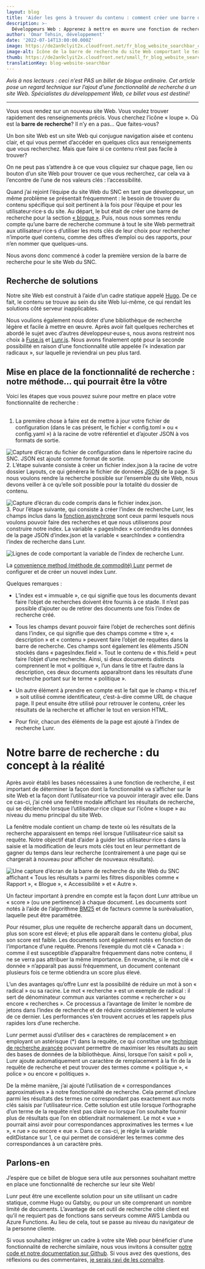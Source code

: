 ```yaml
---
layout: blog
title: 'Aider les gens à trouver du contenu : comment créer une barre de recherche sur un site Web'
description: >-
  Développeurs Web : Apprenez à mettre en œuvre une fonction de recherche Web à l'échelle d’un site en utilisant la fonction de recherche de radical de Lunr. Cela rend le contenu du site plus facile à trouver / plus accessible ! 
author: 'Omar Tehsin, développement'
date: '2022-07-14T13:00:00.000Z'
image: https://de2an9clyit2x.cloudfront.net/fr_blog_website_searchbar_c25a896c5b.jpg
image-alt: Icône de la barre de recherche du site Web comportant le texte « Que recherchez-vous »
thumb: https://de2an9clyit2x.cloudfront.net/small_fr_blog_website_searchbar_c25a896c5b.jpg
translationKey: blog-website-searchbar
---
```

*Avis à nos lecteurs : ceci n’est PAS un billet de blogue ordinaire. Cet article pose un regard technique sur l’ajout d’une fonctionnalité de recherche à un site Web. Spécialistes du développement Web, ce billet vous est destiné!*

---

Vous vous rendez sur un nouveau site Web. Vous voulez trouver rapidement des renseignements précis. Vous cherchez l’icône « loupe ». Où est la **barre de recherche**? Il n’y en a pas… Que faites-vous? 

Un bon site Web est un site Web qui conjugue navigation aisée et contenu clair, et qui vous permet d’accéder en quelques clics aux renseignements que vous recherchez. Mais que faire si ce contenu n’est pas facile à trouver? 

On ne peut pas s’attendre à ce que vous cliquiez sur chaque page, lien ou bouton d’un site Web pour trouver ce que vous recherchez, car cela va à l’encontre de l’une de nos valeurs clés : l’accessibilité.

Quand j’ai rejoint l’équipe du site Web du SNC en tant que développeur, un même problème se présentait fréquemment : le besoin de trouver du contenu spécifique qui soit pertinent à la fois pour l’équipe et pour les utilisateur·rice·s du site. Au départ, le but était de créer une barre de recherche pour la section [« blogue »](https://numerique.canada.ca/blogue/). Puis, nous nous sommes rendu compte qu’une barre de recherche commune à tout le site Web permettrait aux utilisateur·rice·s d’utiliser les mots clés de leur choix pour rechercher n’importe quel contenu, comme des offres d’emploi ou des rapports, pour n’en nommer que quelques-uns.

Nous avons donc commencé à coder la première version de la barre de recherche pour le site Web du SNC.

## **Recherche de solutions**

Notre site Web est construit à l’aide d’un cadre statique appelé [Hugo](https://gohugo.io/commands/hugo_server/). De ce fait, le contenu se trouve au sein du site Web lui-même, ce qui rendait les solutions côté serveur inapplicables. 

Nous voulions également nous doter d’une bibliothèque de recherche légère et facile à mettre en œuvre. Après avoir fait quelques recherches et abordé le sujet avec d’autres développeur·euse·s, nous avons restreint nos choix à [Fuse.js](https://fusejs.io/) et [Lunr.js](https://lunrjs.com/). Nous avons finalement opté pour la seconde possibilité en raison d’une fonctionnalité utile appelée l’« indexation par radicaux », sur laquelle je reviendrai un peu plus tard.

## **Mise en place de la fonctionnalité de recherche : notre méthode… qui pourrait être la vôtre**

Voici les étapes que vous pouvez suivre pour mettre en place votre fonctionnalité de recherche : 
<br>
<br>
1. La première chose à faire est de mettre à jour votre fichier de configuration (dans le cas présent, le fichier « config.toml » ou « config.yaml ») à la racine de votre référentiel et d’ajouter JSON à vos formats de sortie.

![Capture d’écran du fichier de configuration dans le répertoire racine du SNC. JSON est ajouté comme format de sortie.](https://de2an9clyit2x.cloudfront.net/img1_blog_website_searchbar_5850c10f92.jpg)
<br>
2. L’étape suivante consiste à créer un fichier index.json à la racine de votre dossier Layouts, ce qui générera le fichier de données [JSON](https://developer.mozilla.org/fr/docs/Learn/JavaScript/Objects/JSON) de la page. Si nous voulons rendre la recherche possible sur l’ensemble du site Web, nous devons veiller à ce qu’elle soit possible pour la totalité du dossier de contenu.

![Capture d’écran du code compris dans le fichier index.json.](https://de2an9clyit2x.cloudfront.net/img2_blog_website_searchbar_d303e02f95.jpg)
<br>
3. Pour l’étape suivante, qui consiste à créer l’index de recherche Lunr, les champs inclus dans la [fonction asynchrone](https://developer.mozilla.org/fr/docs/Web/JavaScript/Reference/Statements/async_function) sont ceux parmi lesquels nous voulons pouvoir faire des recherches et que nous utiliserons pour construire notre index. La variable « pagesIndex » contiendra les données de la page JSON d’index.json et la variable « searchIndex » contiendra l’index de recherche dans Lunr.

![Lignes de code comportant la variable de l’index de recherche Lunr.](https://de2an9clyit2x.cloudfront.net/img3_blog_website_searchbar_574e13f106.jpg)

La [convenience method (méthode de commodité) Lunr](https://lunrjs.com/docs/lunr.html) permet de configurer et de créer un nouvel index Lunr. 

Quelques remarques :

* L’index est « immuable », ce qui signifie que tous les documents devant faire l’objet de recherches doivent être fournis à ce stade. Il n’est pas possible d’ajouter ou de retirer des documents une fois l’index de recherche créé.

* Tous les champs devant pouvoir faire l’objet de recherches sont définis dans l’index, ce qui signifie que des champs comme « titre », « description » et « contenu » peuvent faire l’objet de requêtes dans la barre de recherche. Ces champs sont également les éléments JSON stockés dans « pagesIndex.field ». Tout le contenu de « this.field » peut faire l’objet d’une recherche. Ainsi, si deux documents distincts comprennent le mot « politique », l’un dans le titre et l’autre dans la description, ces deux documents apparaîtront dans les résultats d’une recherche portant sur le terme « politique ».  

* Un autre élément à prendre en compte est le fait que le champ « this.ref » soit utilisé comme identificateur, c’est-à-dire comme URL de chaque page. Il peut ensuite être utilisé pour retrouver le contenu, créer les résultats de la recherche et afficher le tout en version HTML.

* Pour finir, chacun des éléments de la page est ajouté à l’index de recherche Lunr.

# **Notre barre de recherche : du concept à la réalité**

Après avoir établi les bases nécessaires à une fonction de recherche, il est important de déterminer la façon dont la fonctionnalité va s’afficher sur le site Web et la façon dont l’utilisateur·rice va pouvoir interagir avec elle. Dans ce cas-ci, j’ai créé une fenêtre modale affichant les résultats de recherche, qui se déclenche lorsque l’utilisateur·rice clique sur l’icône « loupe » au niveau du menu principal du site Web. 

La fenêtre modale contient un champ de texte où les résultats de la recherche apparaissent en temps réel lorsque l’utilisateur·rice saisit sa requête. Notre objectif était d’aider à guider les utilisateur·rice·s dans la saisie et la modification de leurs mots clés tout en leur permettant de gagner du temps dans leur recherche (contrairement à une page qui se chargerait à nouveau pour afficher de nouveaux résultats). 

![Une capture d’écran de la barre de recherche du site Web du SNC affichant « Tous les résultats » parmi les filtres disponibles comme « Rapport », « Blogue », « Accessibilité » et « Autre ».](https://de2an9clyit2x.cloudfront.net/fr_img4_blog_website_searchbar_c2bb27cf8e.jpg)

Un facteur important à prendre en compte est la façon dont Lunr attribue un « score » (ou une pertinence) à chaque document. Les documents sont notés à l’aide de l’algorithme [BM25](https://fr.wikipedia.org/wiki/Okapi_BM25) et de facteurs comme la surévaluation, laquelle peut être paramétrée. 

Pour résumer, plus une requête de recherche apparaît dans un document, plus son score est élevé; et plus elle apparaît dans le contenu global, plus son score est faible. Les documents sont également notés en fonction de l’importance d’une requête. Prenons l’exemple du mot clé « Canada » : comme il est susceptible d’apparaître fréquemment dans notre contenu, il ne se verra pas attribuer la même importance. En revanche, si le mot clé « donnée » n’apparaît pas aussi fréquemment, un document contenant plusieurs fois ce terme obtiendra un score plus élevé.

L’un des avantages qu’offre Lunr est la possibilité de réduire un mot à son « radical » ou sa racine. Le mot « recherche » est un exemple de radical : il sert de dénominateur commun aux variantes comme « rechercher » ou encore « recherches ». Ce processus a l’avantage de limiter le nombre de jetons dans l’index de recherche et de réduire considérablement le volume de ce dernier. Les performances s’en trouvent accrues et les rappels plus rapides lors d’une recherche.

Lunr permet aussi d’utiliser des « caractères de remplacement » en employant un astérisque (*) dans la requête, ce qui constitue une [technique de recherche avancée](https://apus.libanswers.com/faq/2235#:~:text=The%20wildcard%20is%20an%20advanced,specify%20any%20number%20of%20characters) pouvant permettre de maximiser les résultats au sein des bases de données de la bibliothèque. Ainsi, lorsque l’on saisit « poli », Lunr ajoute automatiquement un caractère de remplacement à la fin de la requête de recherche et peut trouver des termes comme « politique », « police » ou encore « politiques ». 

De la même manière, j’ai ajouté l’utilisation de « correspondances approximatives » à notre fonctionnalité de recherche. Cela permet d’inclure parmi les résultats des termes ne correspondant pas exactement aux mots clés saisis par l’utilisateur·rice. Cette solution est utile lorsque l’orthographe d’un terme de la requête n’est pas claire ou lorsque l’on souhaite fournir plus de résultats que l’on en obtiendrait normalement. Le mot « vue » pourrait ainsi avoir pour correspondances approximatives les termes « lue », « rue » ou encore « eue ». Dans ce cas-ci, je règle la variable editDistance sur 1, ce qui permet de considérer les termes comme des correspondances à un caractère près.

## **Parlons-en** 

J’espère que ce billet de blogue sera utile aux personnes souhaitant mettre en place une fonctionnalité de recherche sur leur site Web!

Lunr peut être une excellente solution pour un site utilisant un cadre statique, comme Hugo ou Gatsby, ou pour un site comprenant un nombre limité de documents. L’avantage de cet outil de recherche côté client est qu’il ne requiert pas de fonctions sans serveurs comme AWS Lambda ou Azure Functions. Au lieu de cela, tout se passe au niveau du navigateur de la personne cliente.

Si vous souhaitez intégrer un cadre à votre site Web pour bénéficier d’une fonctionnalité de recherche similaire, nous vous invitons à consulter [notre code et notre documentation sur Github](https://github.com/cds-snc/digital-canada-ca). Si vous avez des questions, des réflexions ou des commentaires, [je serais ravi de les connaître](mailto:cds-snc@servicecanada.gc.ca).
